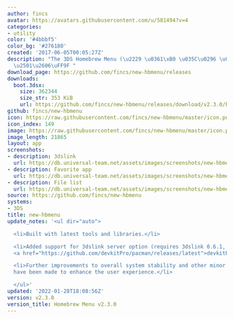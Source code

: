 ```yaml
---
author: fincs
avatar: https://avatars.githubusercontent.com/u/581494?v=4
categories:
- utility
color: '#4bbbf5'
color_bg: '#276180'
created: '2017-06-05T00:05:27Z'
description: "The 3DS Homebrew Menu (\u2229 \u0361\xB0 \u035C\u0296 \u0361\xB0)\u2283\
  \u2501\u2606\uFF9F "
download_page: https://github.com/fincs/new-hbmenu/releases
downloads:
  boot.3dsx:
    size: 362344
    size_str: 353 KiB
    url: https://github.com/fincs/new-hbmenu/releases/download/v2.3.0/boot.3dsx
github: fincs/new-hbmenu
icon: https://raw.githubusercontent.com/fincs/new-hbmenu/master/icon.png
icon_index: 149
image: https://raw.githubusercontent.com/fincs/new-hbmenu/master/icon.png
image_length: 21865
layout: app
screenshots:
- description: 3dslink
  url: https://db.universal-team.net/assets/images/screenshots/new-hbmenu/3dslink.png
- description: Favorite app
  url: https://db.universal-team.net/assets/images/screenshots/new-hbmenu/favorite-app.png
- description: File list
  url: https://db.universal-team.net/assets/images/screenshots/new-hbmenu/file-list.png
source: https://github.com/fincs/new-hbmenu
systems:
- 3DS
title: new-hbmenu
update_notes: '<ul dir="auto">

  <li>Built with latest tools and libraries.</li>

  <li>Added support for 3dslink server option (requires 3dslink 0.6.1, available via
  <a href="https://github.com/devkitPro/pacman/releases/latest">devkitPro pacman</a>).</li>

  <li>Further improvements to overall system stability and other minor adjustments
  have been made to enhance the user experience.</li>

  </ul>'
updated: '2022-01-28T18:08:56Z'
version: v2.3.0
version_title: Homebrew Menu v2.3.0
---
```

